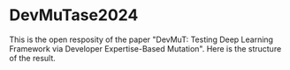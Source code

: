 # DevMuTase2024

This is the open resposity of the paper "DevMuT: Testing Deep Learning Framework via Developer Expertise-Based Mutation". Here is the structure of the result.
